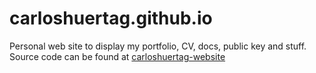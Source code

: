 # carloshuertag.github.io

Personal web site to display my portfolio, CV, docs, public key and stuff.
Source code can be found at [carloshuertag-website](https://github.com/carloshuertag/carloshuertag-website.git)
